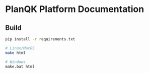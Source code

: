 # PlanQK Platform Documentation

## Build

```bash
pip install -r requirements.txt

# Linux/MacOS
make html

# Windows
make.bat html
```
